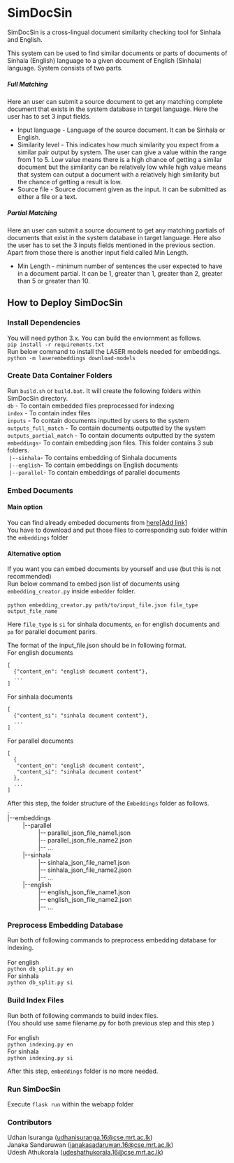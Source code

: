 # SimDocSin

SimDocSin is a cross-lingual document similarity checking tool for Sinhala and English.

This system can be used to find similar documents or parts of documents of Sinhala (English) language to a given document of English (Sinhala) language. System consists of two parts.
##### Full Matching

Here an user can submit a source document to get any matching complete document that exists in the system database in target language. Here the user has to set 3 input fields. <br> 
* Input language - Language of the source document. It can be Sinhala or English.
* Similarity level - This indicates how much similarity you expect from a similar pair output by system. The user can give a value within the range from 1 to 5. Low value means there is a high chance of getting a similar document but the similarity can be relatively low while high value means that system can output a document with a relatively high similarity but the chance of getting a result is low. <br>
* Source file - Source document given as the input. It can be submitted as either a file or a text.<br>

##### Partial Matching

Here an user can submit a source document to get any matching partials of documents that exist in the system database in target language. Here also the user has to set the 3 inputs fields mentioned in the previous section. Apart from those there is another input field called Min Length. <br> 
* Min Length - minimum number of sentences the user expected to have in a document partial. It can be 1, greater than 1, greater than 2, greater than 5 or greater than 10.<br>

## How to Deploy SimDocSin

### Install Dependencies
You will need python 3.x. You can build the enviornment as follows.<br>
```pip install -r requirements.txt```<br>
Run below command to install the LASER models needed for embeddings.<br>
```python -m laserembeddings download-models```<br>

### Create Data Container Folders
Run ```build.sh``` or ```build.bat```.  It will create the following folders within SimDocSin directory.<br>
```db``` - To contain embedded files preprocessed for indexing <br>
```index``` - To contain index files <br>
```inputs``` - To contain documents inputted by users to the system <br>
```outputs_full_match``` - To contain documents outputted by the system <br>
```outputs_partial_match``` - To contain documents outputted by the system <br>
```embeddings```- To contain embedding json files. This folder contains 3 sub folders.<br>
&nbsp;```|--sinhala```- To contains embedding of Sinhala documents<br>
&nbsp;```|--english```- To contain embeddings on English documents<br>
&nbsp;```|--parallel```- To contain embeddings of parallel documents<br>



### Embed Documents
#### Main option
You can find already embeded documents from <a href="">here[Add link]</a> <br>
You have to download and put those files to corresponding sub folder within the ```embeddings``` folder

#### Alternative option
If you want you can embed documents by yourself and use (but this is not recommended) <br>
Run below command to embed json list of documents using ```embedding_creator.py``` inside ```embedder``` folder.<br><br>
<free>
```python embedding_creator.py path/to/input_file.json file_type output_file_name```

Here ```file_type``` is ```si``` for sinhala documents, ```en``` for english documents and ```pa``` for parallel document parirs.<br>

The format of the input_file.json should be in following format.<br>
For english documents
```
[
  {"content_en": "english document content"},
  ...
]
```
For sinhala documents
```
[
  {"content_si": "sinhala document content"},
  ...
]
```
For parallel documents
```
[
  {
   "content_en": "english document content",
   "content_si": "sinhala document content"
  },
  ...
]
```

After this step, the folder structure of the ```Embeddings``` folder as follows.<br>
.<br>
|--embeddings<br>
&nbsp;&nbsp;&nbsp;&nbsp;&nbsp;&nbsp;&nbsp;&nbsp;&nbsp;|--parallel<br>
&nbsp;&nbsp;&nbsp;&nbsp;&nbsp;&nbsp;&nbsp;&nbsp;&nbsp;&nbsp;&nbsp;&nbsp;&nbsp;&nbsp;&nbsp;&nbsp;&nbsp;&nbsp;|-- parallel_json_file_name1.json<br>
&nbsp;&nbsp;&nbsp;&nbsp;&nbsp;&nbsp;&nbsp;&nbsp;&nbsp;&nbsp;&nbsp;&nbsp;&nbsp;&nbsp;&nbsp;&nbsp;&nbsp;&nbsp;|-- parallel_json_file_name2.json<br>
&nbsp;&nbsp;&nbsp;&nbsp;&nbsp;&nbsp;&nbsp;&nbsp;&nbsp;&nbsp;&nbsp;&nbsp;&nbsp;&nbsp;&nbsp;&nbsp;&nbsp;&nbsp;|-- ...<br>
&nbsp;&nbsp;&nbsp;&nbsp;&nbsp;&nbsp;&nbsp;&nbsp;&nbsp;|--sinhala<br>
&nbsp;&nbsp;&nbsp;&nbsp;&nbsp;&nbsp;&nbsp;&nbsp;&nbsp;&nbsp;&nbsp;&nbsp;&nbsp;&nbsp;&nbsp;&nbsp;&nbsp;&nbsp;|-- sinhala_json_file_name1.json<br>
&nbsp;&nbsp;&nbsp;&nbsp;&nbsp;&nbsp;&nbsp;&nbsp;&nbsp;&nbsp;&nbsp;&nbsp;&nbsp;&nbsp;&nbsp;&nbsp;&nbsp;&nbsp;|-- sinhala_json_file_name2.json<br>
&nbsp;&nbsp;&nbsp;&nbsp;&nbsp;&nbsp;&nbsp;&nbsp;&nbsp;&nbsp;&nbsp;&nbsp;&nbsp;&nbsp;&nbsp;&nbsp;&nbsp;&nbsp;|-- ...<br>
&nbsp;&nbsp;&nbsp;&nbsp;&nbsp;&nbsp;&nbsp;&nbsp;&nbsp;|--english<br>
&nbsp;&nbsp;&nbsp;&nbsp;&nbsp;&nbsp;&nbsp;&nbsp;&nbsp;&nbsp;&nbsp;&nbsp;&nbsp;&nbsp;&nbsp;&nbsp;&nbsp;&nbsp;|-- english_json_file_name1.json<br>
&nbsp;&nbsp;&nbsp;&nbsp;&nbsp;&nbsp;&nbsp;&nbsp;&nbsp;&nbsp;&nbsp;&nbsp;&nbsp;&nbsp;&nbsp;&nbsp;&nbsp;&nbsp;|-- english_json_file_name2.json<br>
&nbsp;&nbsp;&nbsp;&nbsp;&nbsp;&nbsp;&nbsp;&nbsp;&nbsp;&nbsp;&nbsp;&nbsp;&nbsp;&nbsp;&nbsp;&nbsp;&nbsp;&nbsp;|-- ...<br>


### Preprocess Embedding Database

Run both of following commands to preprocess embedding database for indexing.<br><br>
For english<br>
```python db_split.py en```<br>
For sinhala<br>
```python db_split.py si```

### Build Index Files
Run both of following commands to build index files.<br>(You should use same filename.py for both previous step and this step )<br><br>
For english<br>
```python indexing.py en```<br>
For sinhala<br>
```python indexing.py si```

After this step, ```embeddings``` folder is no more needed.
### Run SimDocSin
Execute ```flask run``` within the webapp folder

### Contributors
Udhan Isuranga (udhanisuranga.16@cse.mrt.ac.lk) <br>
Janaka Sandaruwan (janakasadaruwan.16@cse.mrt.ac.lk) <br>
Udesh Athukorala (udeshathukorala.16@cse.mrt.ac.lk) <br>
